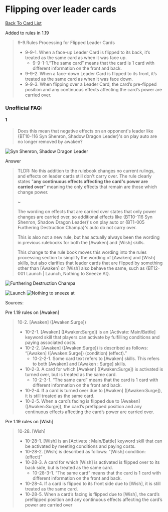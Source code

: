#  Flipping over leader cards

[Back To Card List](./index.md)

Added to rules in 1.19
> 9-9.Rules Processing for Flipped Leader Cards
>
> - 9-9-1. When a face-up Leader Card is flipped
  to its back, it’s treated as the same
  card as when it was face up.
>   - 9-9-1-1.“The same card” means that the card is 1 card with
  different information on the front and back.
> - 9-9-2. When a face-down Leader Card is
  flipped to its front, it’s treated as the
  same card as when it was face down.
> - 9-9-3. When flipping over a Leader Card, the
  card’s pre-flipped position and any
  continuous effects affecting the card’s
  power are carried over.


### Unofficial FAQ:
#### 1
> Does this mean that negative effects on an opponent's leader like {BT10-116 Syn Shenron, Shadow Dragon Leader}'s on play auto are no longer removed by awaken?

![Syn Shenron, Shadow Dragon Leader](http://www.dbs-cardgame.com/images/cardlist/cardimg/BT10-116.png)

Answer
> TLDR: No this addition to the rulebook changes no current rulings, and effects on leader cards still don't carry over.
> The rule clearly states "**any continuous effects affecting the card's power are carried over**" meaning the only effects that remain are those which change power.
>
> ~
>
> The wording on effects that are carried over states that only power changes are carried over, so additional effects like {BT10-116 Syn Shenron, Shadow Dragon Leader}'s on play auto or {BT1-005 Furthering Destruction Champa}'s auto do not carry over.
>
> This is also not a new rule, but has actually always been the wording in previous rulebooks for both the [Awaken] and [Wish] skills.
>
> This change to the rule book moves this wording into the rules processing section to simplify the wording of [Awaken] and [Wish] skills, but also clarifies that leader cards that are flipped by something other than [Awaken] or [Wish] also behave the same, such as {BT12-001 Launch | Launch, Nothing to Sneeze At}.
>

![Furthering Destruction Champa](http://www.dbs-cardgame.com/images/cardlist/cardimg/BT1-005.png)

![Launch](http://www.dbs-cardgame.com/images/cardlist/cardimg/BT12-001.png)
![Nothing to sneeze at](http://www.dbs-cardgame.com/images/cardlist/cardimg/BT12-001_b.png)


Sources: 

Pre 1.19 rules on [Awaken]
> 10-2. [Awaken] ([Awaken:Surge])
> - 10-2-1. [Awaken] ([Awaken:Surge])
  is an [Activate: Main/Battle] keyword
  skill that players can activate by
  fulfilling conditions and paying
  associated costs.
> - 10-2-2. [Awaken] ([Awaken:Surge])
  is described as follows: “[Awaken]
  ([Awaken:Surge]) (condition) (effect).”
>   - 10-2-2-1. Some card text refers to [Awaken] skills. This
  refers to both [Awaken] and [Awaken : Surge] skills.
> - 10-2-3. A card for which [Awaken]
  ([Awaken:Surge]) is activated is
  turned over, but is treated as the same
  card.
>   - 10-2-3-1. “The same card” means that the card is 1 card
  with different information on the front and back.
> - 10-2-4. If a card is turned over due
  to [Awaken] ([Awaken:Surge]), it is still
  treated as the same card.
> - 10-2-5. When a card’s facing is
  flipped due to [Awaken]
  ([Awaken:Surge]), the card’s preflipped position and any continuous
  effects affecting the card’s power are
  carried over.

Pre 1.19 rules on [Wish]
> 10-28. [Wish]
> - 10-28-1. [Wish] is an [Activate :
  Main/Battle] keyword skill that can be
  activated by meeting conditions and
  paying costs.
> - 10-28-2. [Wish] is described as
  follows: “[Wish] condition: (effect)”
> - 10-28-3. A card for which [Wish] is
  activated is flipped over to its back
  side, but is treated as the same card.
>   - 10-28-3-1. “The same card” means that the card is 1 card
  with different information on the front and back.
> - 10-28-4. If a card is flipped to its front
  side due to [Wish], it is still treated as
  the same card.
> - 10-28-5. When a card’s facing is
  flipped due to [Wish], the card’s preflipped position and any continuous
  effects affecting the card’s power are
  carried over
